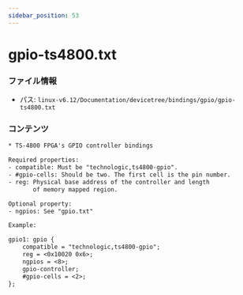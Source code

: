 ```yaml
---
sidebar_position: 53
---
```

# gpio-ts4800.txt

### ファイル情報

- パス: `linux-v6.12/Documentation/devicetree/bindings/gpio/gpio-ts4800.txt`

### コンテンツ

```txt
* TS-4800 FPGA's GPIO controller bindings

Required properties:
- compatible: Must be "technologic,ts4800-gpio".
- #gpio-cells: Should be two. The first cell is the pin number.
- reg: Physical base address of the controller and length
       of memory mapped region.

Optional property:
- ngpios: See "gpio.txt"

Example:

gpio1: gpio {
	compatible = "technologic,ts4800-gpio";
	reg = <0x10020 0x6>;
	ngpios = <8>;
	gpio-controller;
	#gpio-cells = <2>;
};

```
